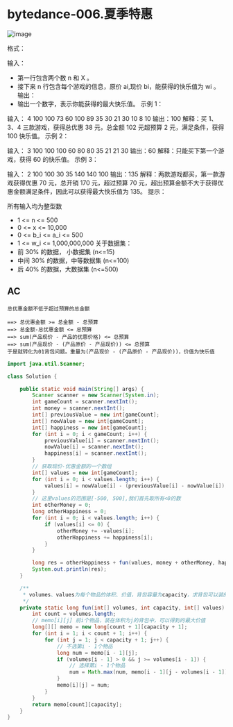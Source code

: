 # bytedance-006.夏季特惠

![image](https://cdn.jsdelivr.net/gh/Merlin218/image-storage@master/picX/image.21oqgi3dwzcw.jpg)

格式：

输入：
- 第一行包含两个数 n 和 X 。
- 接下来 n 行包含每个游戏的信息，原价 ai,现价 bi，能获得的快乐值为 wi 。
输出：
- 输出一个数字，表示你能获得的最大快乐值。
示例 1：

输入：
     4 100
     100 73 60
     100 89 35
     30 21 30
     10 8 10
输出：100
解释：买 1、3、4 三款游戏，获得总优惠 38 元，总金额 102 元超预算 2 元，满足条件，获得 100 快乐值。
示例 2：


输入：
     3 100
     100 100 60
     80 80 35
     21 21 30
输出：60
解释：只能买下第一个游戏，获得 60 的快乐值。
示例 3：


输入：
     2 100
     100 30 35
     140 140 100
输出：135
解释：两款游戏都买，第一款游戏获得优惠 70 元，总开销 170 元，超过预算 70 元，超出预算金额不大于获得优惠金额满足条件，因此可以获得最大快乐值为 135。
提示：

所有输入均为整型数
- 1 <= n <= 500
- 0 <= x <= 10,000
- 0 <= b_i <= a_i <= 500
- 1 <= w_i <= 1,000,000,000
关于数据集：
- 前 30% 的数据， 小数据集 (n<=15)
- 中间 30% 的数据，中等数据集 (n<=100)
- 后 40% 的数据，大数据集 (n<=500)

## AC

```text
总优惠金额不低于超过预算的总金额

==> 总优惠金额 >= 总金额 - 总预算
==> 总金额-总优惠金额 <= 总预算
==> sum(产品现价 - 产品的优惠价格) <= 总预算
==> sum(产品现价 - (产品原价 - 产品现价)) <= 总预算
于是就转化为01背包问题。重量为(产品现价 - (产品原价 - 产品现价))，价值为快乐值
```

```java
import java.util.Scanner;

class Solution {

    public static void main(String[] args) {
        Scanner scanner = new Scanner(System.in);
        int gameCount = scanner.nextInt();
        int money = scanner.nextInt();
        int[] previousValue = new int[gameCount];
        int[] nowValue = new int[gameCount];
        int[] happiness = new int[gameCount];
        for (int i = 0; i < gameCount; i++) {
            previousValue[i] = scanner.nextInt();
            nowValue[i] = scanner.nextInt();
            happiness[i] = scanner.nextInt();
        }
        // 获取现价-优惠金额的一个数组
        int[] values = new int[gameCount];
        for (int i = 0; i < values.length; i++) {
            values[i] = nowValue[i] - (previousValue[i] - nowValue[i]);
        }
        // 这里values的范围是[-500, 500],我们首先取所有<0的数
        int otherMoney = 0;
        long otherHappiness = 0;
        for (int i = 0; i < values.length; i++) {
            if (values[i] <= 0) {
                otherMoney += -values[i];
                otherHappiness += happiness[i];
            }
        }

        long res = otherHappiness + fun(values, money + otherMoney, happiness);
        System.out.println(res);
    }

    /**
     * volumes、values为每个物品的体积、价值，背包容量为capacity，求背包可以装的物品的最大价值
     */
    private static long fun(int[] volumes, int capacity, int[] values) {
        int count = volumes.length;
        // memo[i][j] 前i个物品，装在体积为j的背包中，可以得到的最大价值
        long[][] memo = new long[count + 1][capacity + 1];
        for (int i = 1; i < count + 1; i++) {
            for (int j = 1; j < capacity + 1; j++) {
                // 不选第i - 1个物品
                long num = memo[i - 1][j];
                if (volumes[i - 1] > 0 && j >= volumes[i - 1]) {
                    // 选择第i - 1个物品
                    num = Math.max(num, memo[i - 1][j - volumes[i - 1]] + values[i - 1]);
                }
                memo[i][j] = num;
            }
        }
        return memo[count][capacity];
    }
}
```
